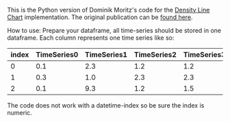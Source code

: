 This is the Python version of Dominik Moritz's code for the [Density Line Chart](https://github.com/domoritz/line-density) implementation.
The original publication can be [found here](https://arxiv.org/abs/1808.06019).


How to use:
Prepare your dataframe, all time-series should be stored in one dataframe. 
Each column represents one time series like so:

| index 	| TimeSeries0 	| TimeSeries1 	| TimeSeries2 	| TimeSeries3 	|
|-------	|-------------	|-------------	|-------------	|-------------	|
| 0     	| 0.1         	| 2.3         	| 1.2         	| 1.2         	|
| 1     	| 0.3         	| 1.0         	| 2.3         	| 2.3         	|
| 2     	| 0.1         	| 9.3         	| 1.2         	| 1.5        	  |


The code does not work with a datetime-index so be sure the index is numeric.
